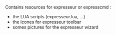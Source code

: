 Contains resources for expresseur or expresscmd :
  * the LUA scripts (expresseur.lua, ...)
  * the icones for expresseur toolbar
  * somes pictures for the expresseur wizard
